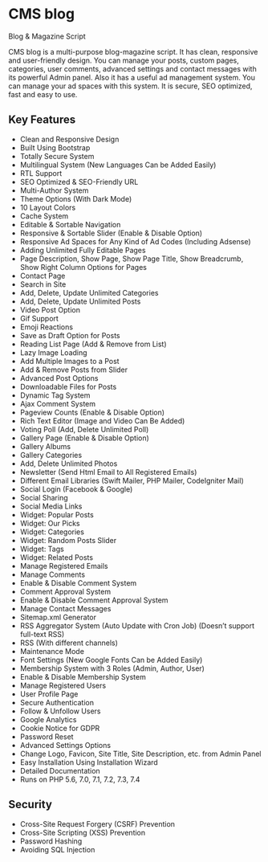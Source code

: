 # CMS blog
 Blog & Magazine Script

CMS blog is a multi-purpose blog-magazine script. It has clean, responsive and user-friendly design. You can manage your posts, custom pages, categories, user comments, advanced settings and contact messages with its powerful Admin panel. Also it has a useful ad management system. You can manage your ad spaces with this system. It is secure, SEO optimized, fast and easy to use.

## Key Features
+ Clean and Responsive Design
+ Built Using Bootstrap
+ Totally Secure System
+ Multilingual System (New Languages Can be Added Easily)
+ RTL Support
+ SEO Optimized & SEO-Friendly URL
+ Multi-Author System
+ Theme Options (With Dark Mode)
+ 10 Layout Colors
+ Cache System
+ Editable & Sortable Navigation
+ Responsive & Sortable Slider (Enable & Disable Option)
+ Responsive Ad Spaces for Any Kind of Ad Codes (Including Adsense)
+ Adding Unlimited Fully Editable Pages
+ Page Description, Show Page, Show Page Title, Show Breadcrumb, Show Right Column Options for Pages
+ Contact Page
+ Search in Site
+ Add, Delete, Update Unlimited Categories
+ Add, Delete, Update Unlimited Posts
+ Video Post Option
+ Gif Support
+ Emoji Reactions
+ Save as Draft Option for Posts
+ Reading List Page (Add & Remove from List)
+ Lazy Image Loading
+ Add Multiple Images to a Post
+ Add & Remove Posts from Slider
+ Advanced Post Options
+ Downloadable Files for Posts
+ Dynamic Tag System
+ Ajax Comment System
+ Pageview Counts (Enable & Disable Option)
+ Rich Text Editor (Image and Video Can Be Added)
+ Voting Poll (Add, Delete Unlimited Poll)
+ Gallery Page (Enable & Disable Option)
+ Gallery Albums
+ Gallery Categories
+ Add, Delete Unlimited Photos
+ Newsletter (Send Html Email to All Registered Emails)
+ Different Email Libraries (Swift Mailer, PHP Mailer, CodeIgniter Mail)
+ Social Login (Facebook & Google)
+ Social Sharing
+ Social Media Links
+ Widget: Popular Posts
+ Widget: Our Picks
+ Widget: Categories
+ Widget: Random Posts Slider
+ Widget: Tags
+ Widget: Related Posts
+ Manage Registered Emails
+ Manage Comments
+ Enable & Disable Comment System
+ Comment Approval System
+ Enable & Disable Comment Approval System
+ Manage Contact Messages
+ Sitemap.xml Generator
+ RSS Aggregator System (Auto Update with Cron Job) (Doesn’t support full-text RSS)
+ RSS (With different channels)
+ Maintenance Mode
+ Font Settings (New Google Fonts Can be Added Easily)
+ Membership System with 3 Roles (Admin, Author, User)
+ Enable & Disable Membership System
+ Manage Registered Users
+ User Profile Page
+ Secure Authentication
+ Follow & Unfollow Users
+ Google Analytics
+ Cookie Notice for GDPR
+ Password Reset
+ Advanced Settings Options
+ Change Logo, Favicon, Site Title, Site Description, etc. from Admin Panel
+ Easy Installation Using Installation Wizard
+ Detailed Documentation
+ Runs on PHP 5.6, 7.0, 7.1, 7.2, 7.3, 7.4

## Security
+ Cross-Site Request Forgery (CSRF) Prevention
+ Cross-Site Scripting (XSS) Prevention
+ Password Hashing
+ Avoiding SQL Injection

 